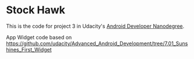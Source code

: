 # Stock Hawk

This is the code for project 3 in Udacity's [Android Developer Nanodegree](https://www.udacity.com/course/android-developer-nanodegree-by-google--nd801).

App Widget code based on https://github.com/udacity/Advanced_Android_Development/tree/7.01_Sunshines_First_Widget
